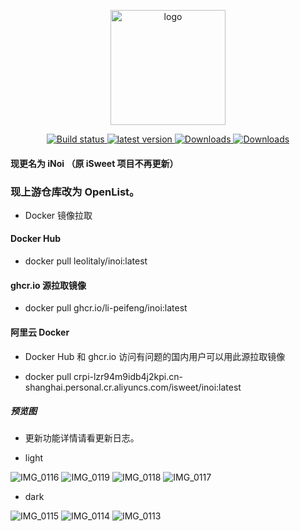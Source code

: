 <p align="center">
  <a href="https://peifeng.li"><img width="184px" alt="logo" src="https://cdn.jsdelivr.net/gh/li-peifeng/static/logo.png" />
  </a>
</p>
<p align="center">
  <a href="https://github.com/li-peifeng/inoi/actions?query=workflow:Build">
    <img src="https://img.shields.io/github/actions/workflow/status/li-peifeng/inoi/build.yml?branch=main" alt="Build status" />
  </a>
  <a href="https://github.com/li-peifeng/inoi/releases">
    <img src="https://img.shields.io/github/release/li-peifeng/inoi" alt="latest version" />
  </a>
  <a href="https://hub.docker.com/r/leolitaly/inoi">
    <img src="https://img.shields.io/docker/pulls/leolitaly/inoi?color=#48BB78&logo=docker&label=pulls" alt="Downloads" />
  </a>
  <a href="https://github.com/li-peifeng/inoi/releases">
    <img src="https://img.shields.io/github/downloads/li-peifeng/inoi/total?color=#9F7AEA&logo=github" alt="Downloads" />
  </a>
</p>

#### 现更名为 iNoi （原 iSweet 项目不再更新）

### 现上游仓库改为 OpenList。

- Docker 镜像拉取

#### Docker Hub

- docker pull leolitaly/inoi:latest

#### ghcr.io 源拉取镜像

- docker pull ghcr.io/li-peifeng/inoi:latest

#### 阿里云 Docker

- Docker Hub 和 ghcr.io 访问有问题的国内用户可以用此源拉取镜像

- docker pull crpi-lzr94m9idb4j2kpi.cn-shanghai.personal.cr.aliyuncs.com/isweet/inoi:latest

##### 预览图

- 更新功能详情请看更新日志。

- light

![IMG_0116](https://github.com/user-attachments/assets/6e248f9e-1f0f-4280-b209-2a137252f69b)
![IMG_0119](https://github.com/user-attachments/assets/caa65fd7-9c7f-43c5-b312-cc6ec5fa45fc)
![IMG_0118](https://github.com/user-attachments/assets/6837459c-13f6-4b8d-af6c-d5dc415640bc)
![IMG_0117](https://github.com/user-attachments/assets/ca96e8ff-15b3-42e2-9fa5-c9485043efa5)

- dark

![IMG_0115](https://github.com/user-attachments/assets/4a2a5a04-cce8-4566-8476-e6bd8868cb7d)
![IMG_0114](https://github.com/user-attachments/assets/c4e88d97-9629-4411-a65c-a4c41d75691b)
![IMG_0113](https://github.com/user-attachments/assets/69994ec3-2861-4f15-83b7-619ec7ecff79)
